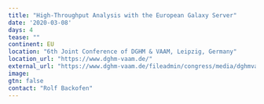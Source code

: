 ```yaml
---
title: "High-Throughput Analysis with the European Galaxy Server"
date: '2020-03-08'
days: 4
tease: ""
continent: EU
location: "6th Joint Conference of DGHM & VAAM, Leipzig, Germany"
location_url: "https://www.dghm-vaam.de/"
external_url: "https://www.dghm-vaam.de/fileadmin/congress/media/dghmvaam2020/druckelemente/DGHMVAAM2020_Programme.pdf"
image: 
gtn: false
contact: "Rolf Backofen"
---
```


